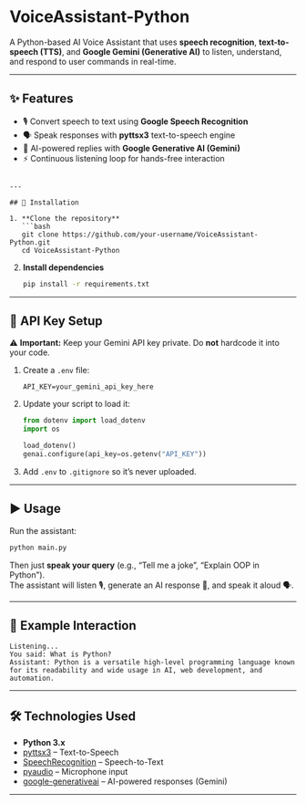 # VoiceAssistant-Python

A Python-based AI Voice Assistant that uses **speech recognition**, **text-to-speech (TTS)**, and **Google Gemini (Generative AI)** to listen, understand, and respond to user commands in real-time.

---

## ✨ Features
- 🎙️ Convert speech to text using **Google Speech Recognition**  
- 🗣️ Speak responses with **pyttsx3** text-to-speech engine  
- 🤖 AI-powered replies with **Google Generative AI (Gemini)**  
- ⚡ Continuous listening loop for hands-free interaction  

```

---

## 🚀 Installation

1. **Clone the repository**
   ```bash
   git clone https://github.com/your-username/VoiceAssistant-Python.git
   cd VoiceAssistant-Python
   ```

2. **Install dependencies**
   ```bash
   pip install -r requirements.txt
   ```

---

## 🔑 API Key Setup

⚠️ **Important:** Keep your Gemini API key private. Do **not** hardcode it into your code.

1. Create a `.env` file:
   ```
   API_KEY=your_gemini_api_key_here
   ```

2. Update your script to load it:
   ```python
   from dotenv import load_dotenv
   import os

   load_dotenv()
   genai.configure(api_key=os.getenv("API_KEY"))
   ```

3. Add `.env` to `.gitignore` so it’s never uploaded.

---

## ▶️ Usage

Run the assistant:
```bash
python main.py
```

Then just **speak your query** (e.g., “Tell me a joke”, “Explain OOP in Python”).  
The assistant will listen 🎙️, generate an AI response 🤖, and speak it aloud 🗣️.  

---

## 📌 Example Interaction
```
Listening...
You said: What is Python?
Assistant: Python is a versatile high-level programming language known for its readability and wide usage in AI, web development, and automation.
```

---

## 🛠️ Technologies Used
- **Python 3.x**  
- [pyttsx3](https://pypi.org/project/pyttsx3/) – Text-to-Speech  
- [SpeechRecognition](https://pypi.org/project/SpeechRecognition/) – Speech-to-Text  
- [pyaudio](https://pypi.org/project/PyAudio/) – Microphone input  
- [google-generativeai](https://ai.google.dev/) – AI-powered responses (Gemini)  

---

